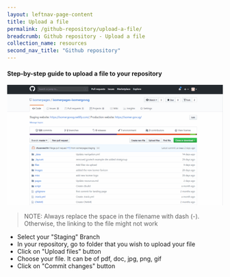 ```yaml
---
layout: leftnav-page-content
title: Upload a file
permalink: /github-repository/upload-a-file/
breadcrumb: Github repository - Upload a file
collection_name: resources
second_nav_title: "Github repository"
---
```

#### **Step-by-step guide to upload a file to your repository**
![How to upload a file to your repository](/images/resources/how-to-upload-file-to-your-repository.gif)
> NOTE: Always replace the space in the filename with dash (-). Otherwise, the linking to the file might not work

* Select your "Staging" Branch
* In your repository, go to folder that you wish to upload your file
* Click on "Upload files" button
* Choose your file. It can be of pdf, doc, jpg, png, gif
* Click on "Commit changes" button
